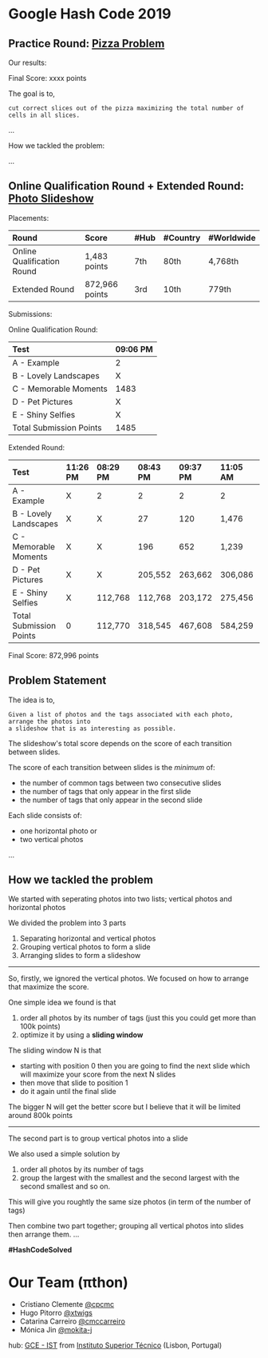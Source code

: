 # Google Hash Code 2019

## Practice Round: [Pizza Problem](practice-round/pizza.pdf)

Our results:

Final Score: xxxx points

The goal is to,

```
cut correct slices out of the pizza maximizing the total number of cells in all slices.
```

...


How we tackled the problem:

...


## Online Qualification Round + Extended Round: [Photo Slideshow](qualification-round/photo_slideshow.pdf)

Placements:

| Round                      | Score          | #Hub | #Country | #Worldwide |
| :------------------------- | :------------- | :--- | :------- | :--------- |
| Online Qualification Round | 1,483 points   | 7th  | 80th     | 4,768th    |
| Extended Round             | 872,966 points | 3rd  | 10th     | 779th      |

Submissions:

Online Qualification Round:

| Test                    | 09:06 PM |
| :---------------------- | :------- |
| A - Example             | 2        |
| B - Lovely Landscapes   | X        |
| C - Memorable Moments   | 1483     |
| D - Pet Pictures        | X        |
| E - Shiny Selfies       | X        |
| Total Submission Points | 1485     |

Extended Round:

| Test                    | 11:26 PM| 08:29 PM| 08:43 PM| 09:37 PM| 11:05 AM| 11:44 AM    | 09:11 AM    | 10:02 AM| 10:05 AM| Max
| :---------------------- | :------ | :------ | :------ | :------ | :------ | :---------- | :---------- | :------ | :----   | :----
| A - Example             | X       | 2       | 2       | 2       | 2       | **2**       | 2           | -       | -       | 2
| B - Lovely Landscapes   | X       | X       | 27      | 120     | 1,476   | 14733       | **205,485** | -       | -       | 205,485
| C - Memorable Moments   | X       | X       | 196     | 652     | 1,239   | **1530**    | -           | 1,464   | 1,530   | 1,530
| D - Pet Pictures        | X       | X       | 205,552 | 263,662 | 306,086 | **335,252** | -           | -       | -       | 335,252 
| E - Shiny Selfies       | X       | 112,768 | 112,768 | 203,172 | 275,456 | **330,697** | -           | -       | -       | 330,697
| Total Submission Points | 0       | 112,770 | 318,545 | 467,608 | 584,259 | 682,214     | 205,487     | 1,464   | 1,530   |

Final Score: 872,996 points

## Problem Statement

The idea is to,

```
Given a list of photos and the tags associated with each photo, arrange the photos into
a slideshow that is as interesting as possible.
```

The slideshow's total score depends on the score of each transition between slides.

The score of each transition between slides is the *minimum* of:
  * the number of common tags between two consecutive slides
  * the number of tags that only appear in the first slide
  * the number of tags that only appear in the second slide

 Each slide consists of:
  * one horizontal photo or
  * two vertical photos

...

## How we tackled the problem

We started with seperating photos into two lists; vertical photos and horizontal photos

We divided the problem into 3 parts
  1. Separating horizontal and vertical photos
  2. Grouping vertical photos to form a slide
  3. Arranging slides to form a slideshow

---------------

So, firstly, we ignored the vertical photos. We focused on how to arrange that maximize the score. 

One simple idea we found is that 
1. order all photos by its number of tags (just this you could get more than 100k points)
2. optimize it by using a **sliding window**

The sliding window N is that
* starting with position 0 then you are going to find the next slide which will maximize your score from the next N slides
* then move that slide to position 1
* do it again until the final slide

The bigger N will get the better score but I believe that it will be limited around 800k points

---------------

The second part is to group vertical photos into a slide

We also used a simple solution by
1. order all photos by its number of tags
2. group the largest with the smallest and the second largest with the second smallest and so on.

This will give you roughtly the same size photos (in term of the number of tags)

Then combine two part together; grouping all vertical photos into slides then arrange them.
...

**#HashCodeSolved**


# Our Team (πthon)
* Cristiano Clemente [@cpcmc](https://github.com/cpcmc)
* Hugo Pitorro [@xtwigs](https://github.com/xtwigs)
* Catarina Carreiro [@cmccarreiro](https://github.com/cmccarreiro)
* Mónica Jin [@mokita-j](https://github.com/Mokita-J)

hub: [GCE - IST](https://www.gce-neiist.org/)
from [Instituto Superior Técnico](https://tecnico.ulisboa.pt/en/) (Lisbon, Portugal)
